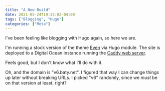 ```yaml
---
title: "A New Build"
date: 2021-05-24T19:35:02-04:00
tags: ["Blogging", "Hugo"]
categories: ["Meta"]
---
```


I've been feeling like blogging with Hugo again, so here we are.

I'm running a stock version of the theme [Even](https://github.com/olOwOlo/hugo-theme-even) via Hugo module. The site is deployed to a Digital Ocean instance running the [Caddy web server](https://caddyserver.com).

Feels good, but I don't know what I'll do with it.

Oh, and the domain is "v6.baty.net". I figured that way I can change things up later without breaking URLs. I picked "v6" randomly, since we _must_ be on that version at least, right?
